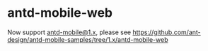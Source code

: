 # antd-mobile-web

Now support antd-mobile@1.x, please see https://github.com/ant-design/antd-mobile-samples/tree/1.x/antd-mobile-web